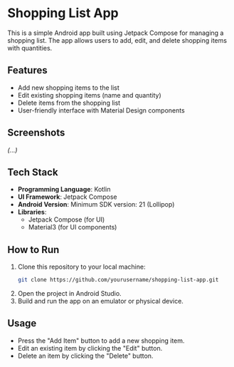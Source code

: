 # Shopping List App

This is a simple Android app built using Jetpack Compose for managing a shopping list. The app allows users to add, edit, and delete shopping items with quantities.

## Features

- Add new shopping items to the list
- Edit existing shopping items (name and quantity)
- Delete items from the shopping list
- User-friendly interface with Material Design components

## Screenshots

_(...)_

## Tech Stack

- **Programming Language**: Kotlin
- **UI Framework**: Jetpack Compose
- **Android Version**: Minimum SDK version: 21 (Lollipop)
- **Libraries**: 
  - Jetpack Compose (for UI)
  - Material3 (for UI components)

## How to Run

1. Clone this repository to your local machine:
    ```bash
    git clone https://github.com/yourusername/shopping-list-app.git
    ```
2. Open the project in Android Studio.
3. Build and run the app on an emulator or physical device.

## Usage

- Press the "Add Item" button to add a new shopping item.
- Edit an existing item by clicking the "Edit" button.
- Delete an item by clicking the "Delete" button.

